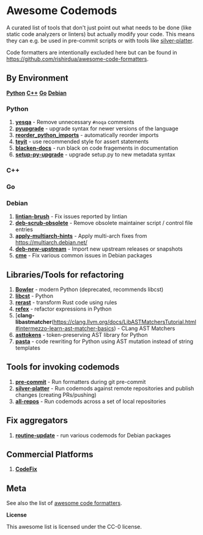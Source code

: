 # Awesome Codemods

A curated list of tools that don't just point out what needs to be done
(like static code analyzers or linters) but actually modify your code. This means
they can e.g. be used in pre-commit scripts or with tools like
[silver-platter](https://github.com/jelmer/silver-platter).

Code formatters are intentionally excluded here but can be found in
https://github.com/rishirdua/awesome-code-formatters.

## By Environment

[**Python**](#python)
[**C++**](#c++)
[**Go**](#go)
[**Debian**](#debian)

### Python

1. [**yesqa**](https://github.com/asottile/yesqa) - Remove unnecessary ``#noqa`` comments
2. [**pyupgrade**](https://github.com/asottile/pyupgrade) - upgrade syntax for newer versions of the language
3. [**reorder_python_imports**](https://github.com/asottile/reorder_python_imports) - automatically reorder imports
4. [**teyit**](https://github.com/isidentical/teyit) - use recommended style for assert statements
5. [**blacken-docs**](https://github.com/asottile/blacken-docs) - run black on code fragements in documentation
6. [**setup-py-upgrade**](https://github.com/asottile/setup-py-upgrade) - upgrade setup.py to new metadata syntax

### C++

### Go

### Debian

1. [**lintian-brush**](https://salsa.debian.org/jelmer/lintian-brush) - Fix issues reported by lintian
2. [**deb-scrub-obsolete**](https://salsa.debian.org/jelmer/lintian-brush) - Remove obsolete maintainer script / control file entries
3. [**apply-multiarch-hints**](https://salsa.debian.org/jelmer/lintian-brush) - Apply multi-arch fixes from https://multiarch.debian.net/
4. [**deb-new-upstream**](https://github.com/breezy-team/breezy) - Import new upstream releases or snapshots
5. [**cme**](https://packages.debian.org/cme) - Fix various common issues in Debian packages

## Libraries/Tools for refactoring

1. [**Bowler**](https://github.com/facebookincubator/Bowler) - modern Python (deprecated, recommends libcst)
2. [**libcst**](https://github.com/instagram/libcst) - Python
3. [**rerast**](https://github.com/google/rerast) - transform Rust code using rules
4. [**refex**](https://github.com/ssbr/refex) - refactor expressions in Python
5. [**clang-libastmatcher**(https://clang.llvm.org/docs/LibASTMatchersTutorial.html#intermezzo-learn-ast-matcher-basics) - CLang AST Matchers
6. [**asttokens**](https://github.com/gristlabs/asttokens) - token-preserving AST library for Python
7. [**pasta**](https://github.com/google/pasta) - code rewriting for Python using AST mutation instead of string templates

## Tools for invoking codemods

1. [**pre-commit**](https://www.pre-commit.com/) - Run formatters during git pre-commit
2. [**silver-platter**](https://github.com/jelmer/silver-platter) - Run codemods against remote repositories and publish changes (creating PRs/pushing)
3. [**all-repos**](https://github.com/asottile/all-repos) - Run codemods across a set of local repositories

## Fix aggregators

1. [**routine-update**](https://salsa.debian.org/science-team/routine-update) - run various codemods for Debian packages

## Commercial Platforms

1. [**CodeFix**](https://www.devgraph.com/codefix/)

## Meta

See also the list of [awesome code formatters](https://github.com/rishirdua/awesome-code-formatters).

**License**

This awesome list is licensed under the CC-0 license.
